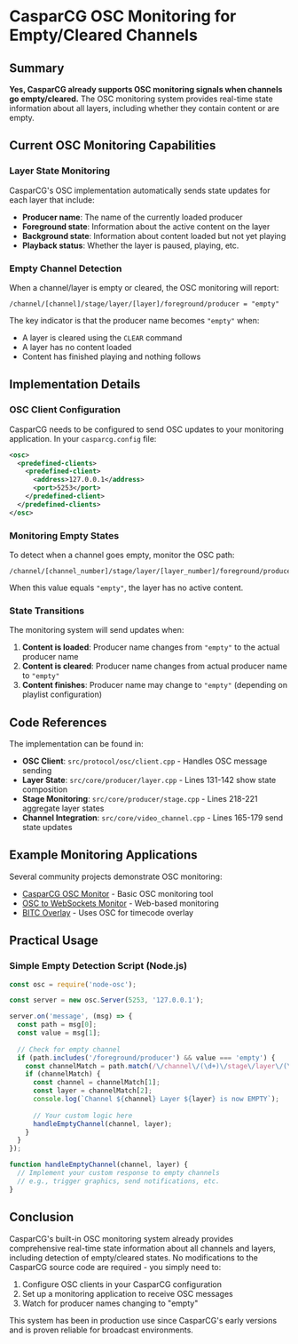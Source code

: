 # CasparCG OSC Monitoring for Empty/Cleared Channels

## Summary

**Yes, CasparCG already supports OSC monitoring signals when channels go empty/cleared.** The OSC monitoring system provides real-time state information about all layers, including whether they contain content or are empty.

## Current OSC Monitoring Capabilities

### Layer State Monitoring

CasparCG's OSC implementation automatically sends state updates for each layer that include:

- **Producer name**: The name of the currently loaded producer
- **Foreground state**: Information about the active content on the layer
- **Background state**: Information about content loaded but not yet playing
- **Playback status**: Whether the layer is paused, playing, etc.

### Empty Channel Detection

When a channel/layer is empty or cleared, the OSC monitoring will report:

```
/channel/[channel]/stage/layer/[layer]/foreground/producer = "empty"
```

The key indicator is that the producer name becomes `"empty"` when:
- A layer is cleared using the `CLEAR` command
- A layer has no content loaded
- Content has finished playing and nothing follows

## Implementation Details

### OSC Client Configuration

CasparCG needs to be configured to send OSC updates to your monitoring application. In your `casparcg.config` file:

```xml
<osc>
  <predefined-clients>
    <predefined-client>
      <address>127.0.0.1</address>
      <port>5253</port>
    </predefined-client>
  </predefined-clients>
</osc>
```

### Monitoring Empty States

To detect when a channel goes empty, monitor the OSC path:
```
/channel/[channel_number]/stage/layer/[layer_number]/foreground/producer
```

When this value equals `"empty"`, the layer has no active content.

### State Transitions

The monitoring system will send updates when:
1. **Content is loaded**: Producer name changes from `"empty"` to the actual producer name
2. **Content is cleared**: Producer name changes from actual producer name to `"empty"`
3. **Content finishes**: Producer name may change to `"empty"` (depending on playlist configuration)

## Code References

The implementation can be found in:
- **OSC Client**: `src/protocol/osc/client.cpp` - Handles OSC message sending
- **Layer State**: `src/core/producer/layer.cpp` - Lines 131-142 show state composition
- **Stage Monitoring**: `src/core/producer/stage.cpp` - Lines 218-221 aggregate layer states
- **Channel Integration**: `src/core/video_channel.cpp` - Lines 165-179 send state updates

## Example Monitoring Applications

Several community projects demonstrate OSC monitoring:
- [CasparCG OSC Monitor](https://github.com/duncanbarnes/Caspar-CG-OSC-Monitor) - Basic OSC monitoring tool
- [OSC to WebSockets Monitor](https://github.com/hreinnbeck/casparcg-osc2websockets-monitor) - Web-based monitoring
- [BITC Overlay](https://github.com/GuildTV/ccg-bitc) - Uses OSC for timecode overlay

## Practical Usage

### Simple Empty Detection Script (Node.js)

```javascript
const osc = require('node-osc');

const server = new osc.Server(5253, '127.0.0.1');

server.on('message', (msg) => {
  const path = msg[0];
  const value = msg[1];
  
  // Check for empty channel
  if (path.includes('/foreground/producer') && value === 'empty') {
    const channelMatch = path.match(/\/channel\/(\d+)\/stage\/layer\/(\d+)/);
    if (channelMatch) {
      const channel = channelMatch[1];
      const layer = channelMatch[2];
      console.log(`Channel ${channel} Layer ${layer} is now EMPTY`);
      
      // Your custom logic here
      handleEmptyChannel(channel, layer);
    }
  }
});

function handleEmptyChannel(channel, layer) {
  // Implement your custom response to empty channels
  // e.g., trigger graphics, send notifications, etc.
}
```

## Conclusion

CasparCG's built-in OSC monitoring system already provides comprehensive real-time state information about all channels and layers, including detection of empty/cleared states. No modifications to the CasparCG source code are required - you simply need to:

1. Configure OSC clients in your CasparCG configuration
2. Set up a monitoring application to receive OSC messages
3. Watch for producer names changing to "empty"

This system has been in production use since CasparCG's early versions and is proven reliable for broadcast environments.